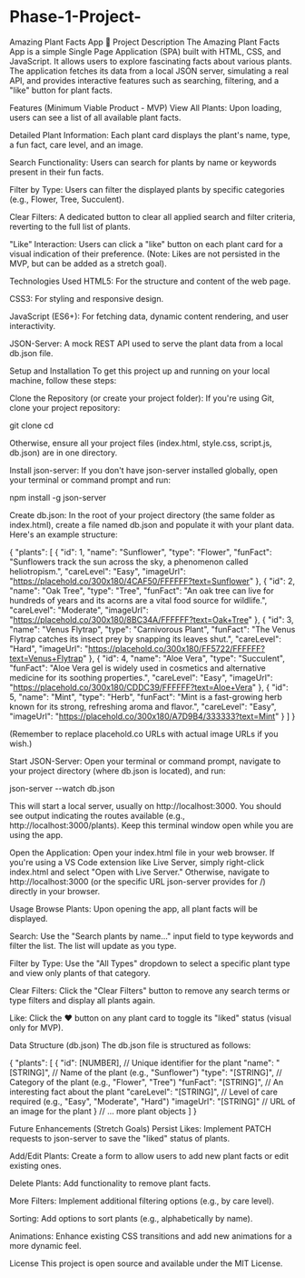# Phase-1-Project-
Amazing Plant Facts App 🌿
Project Description
The Amazing Plant Facts App is a simple Single Page Application (SPA) built with HTML, CSS, and JavaScript. It allows users to explore fascinating facts about various plants. The application fetches its data from a local JSON server, simulating a real API, and provides interactive features such as searching, filtering, and a "like" button for plant facts.

Features (Minimum Viable Product - MVP)
View All Plants: Upon loading, users can see a list of all available plant facts.

Detailed Plant Information: Each plant card displays the plant's name, type, a fun fact, care level, and an image.

Search Functionality: Users can search for plants by name or keywords present in their fun facts.

Filter by Type: Users can filter the displayed plants by specific categories (e.g., Flower, Tree, Succulent).

Clear Filters: A dedicated button to clear all applied search and filter criteria, reverting to the full list of plants.

"Like" Interaction: Users can click a "like" button on each plant card for a visual indication of their preference. (Note: Likes are not persisted in the MVP, but can be added as a stretch goal).

Technologies Used
HTML5: For the structure and content of the web page.

CSS3: For styling and responsive design.

JavaScript (ES6+): For fetching data, dynamic content rendering, and user interactivity.

JSON-Server: A mock REST API used to serve the plant data from a local db.json file.

Setup and Installation
To get this project up and running on your local machine, follow these steps:

Clone the Repository (or create your project folder):
If you're using Git, clone your project repository:

git clone <your-repository-url>
cd <your-project-folder>

Otherwise, ensure all your project files (index.html, style.css, script.js, db.json) are in one directory.

Install json-server:
If you don't have json-server installed globally, open your terminal or command prompt and run:

npm install -g json-server

Create db.json:
In the root of your project directory (the same folder as index.html), create a file named db.json and populate it with your plant data. Here's an example structure:

{
  "plants": [
    {
      "id": 1,
      "name": "Sunflower",
      "type": "Flower",
      "funFact": "Sunflowers track the sun across the sky, a phenomenon called heliotropism.",
      "careLevel": "Easy",
      "imageUrl": "https://placehold.co/300x180/4CAF50/FFFFFF?text=Sunflower"
    },
    {
      "id": 2,
      "name": "Oak Tree",
      "type": "Tree",
      "funFact": "An oak tree can live for hundreds of years and its acorns are a vital food source for wildlife.",
      "careLevel": "Moderate",
      "imageUrl": "https://placehold.co/300x180/8BC34A/FFFFFF?text=Oak+Tree"
    },
    {
      "id": 3,
      "name": "Venus Flytrap",
      "type": "Carnivorous Plant",
      "funFact": "The Venus Flytrap catches its insect prey by snapping its leaves shut.",
      "careLevel": "Hard",
      "imageUrl": "https://placehold.co/300x180/FF5722/FFFFFF?text=Venus+Flytrap"
    },
    {
      "id": 4,
      "name": "Aloe Vera",
      "type": "Succulent",
      "funFact": "Aloe Vera gel is widely used in cosmetics and alternative medicine for its soothing properties.",
      "careLevel": "Easy",
      "imageUrl": "https://placehold.co/300x180/CDDC39/FFFFFF?text=Aloe+Vera"
    },
    {
      "id": 5,
      "name": "Mint",
      "type": "Herb",
      "funFact": "Mint is a fast-growing herb known for its strong, refreshing aroma and flavor.",
      "careLevel": "Easy",
      "imageUrl": "https://placehold.co/300x180/A7D9B4/333333?text=Mint"
    }
  ]
}

(Remember to replace placehold.co URLs with actual image URLs if you wish.)

Start JSON-Server:
Open your terminal or command prompt, navigate to your project directory (where db.json is located), and run:

json-server --watch db.json

This will start a local server, usually on http://localhost:3000. You should see output indicating the routes available (e.g., http://localhost:3000/plants). Keep this terminal window open while you are using the app.

Open the Application:
Open your index.html file in your web browser. If you're using a VS Code extension like Live Server, simply right-click index.html and select "Open with Live Server." Otherwise, navigate to http://localhost:3000 (or the specific URL json-server provides for /) directly in your browser.

Usage
Browse Plants: Upon opening the app, all plant facts will be displayed.

Search: Use the "Search plants by name..." input field to type keywords and filter the list. The list will update as you type.

Filter by Type: Use the "All Types" dropdown to select a specific plant type and view only plants of that category.

Clear Filters: Click the "Clear Filters" button to remove any search terms or type filters and display all plants again.

Like: Click the ❤️ button on any plant card to toggle its "liked" status (visual only for MVP).

Data Structure (db.json)
The db.json file is structured as follows:

{
  "plants": [
    {
      "id": [NUMBER],             // Unique identifier for the plant
      "name": "[STRING]",         // Name of the plant (e.g., "Sunflower")
      "type": "[STRING]",         // Category of the plant (e.g., "Flower", "Tree")
      "funFact": "[STRING]",      // An interesting fact about the plant
      "careLevel": "[STRING]",    // Level of care required (e.g., "Easy", "Moderate", "Hard")
      "imageUrl": "[STRING]"      // URL of an image for the plant
    }
    // ... more plant objects
  ]
}

Future Enhancements (Stretch Goals)
Persist Likes: Implement PATCH requests to json-server to save the "liked" status of plants.

Add/Edit Plants: Create a form to allow users to add new plant facts or edit existing ones.

Delete Plants: Add functionality to remove plant facts.

More Filters: Implement additional filtering options (e.g., by care level).

Sorting: Add options to sort plants (e.g., alphabetically by name).

Animations: Enhance existing CSS transitions and add new animations for a more dynamic feel.

License
This project is open source and available under the MIT License.